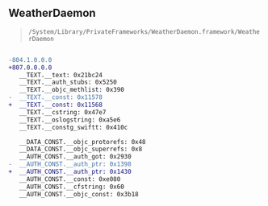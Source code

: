 ## WeatherDaemon

> `/System/Library/PrivateFrameworks/WeatherDaemon.framework/WeatherDaemon`

```diff

-804.1.0.0.0
+807.0.0.0.0
   __TEXT.__text: 0x21bc24
   __TEXT.__auth_stubs: 0x5250
   __TEXT.__objc_methlist: 0x390
-  __TEXT.__const: 0x11578
+  __TEXT.__const: 0x11568
   __TEXT.__cstring: 0x47e7
   __TEXT.__oslogstring: 0xa5e6
   __TEXT.__constg_swiftt: 0x410c

   __DATA_CONST.__objc_protorefs: 0x48
   __DATA_CONST.__objc_superrefs: 0x8
   __AUTH_CONST.__auth_got: 0x2930
-  __AUTH_CONST.__auth_ptr: 0x1398
+  __AUTH_CONST.__auth_ptr: 0x1430
   __AUTH_CONST.__const: 0xe080
   __AUTH_CONST.__cfstring: 0x60
   __AUTH_CONST.__objc_const: 0x3b18

```
